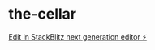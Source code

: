 # the-cellar

[Edit in StackBlitz next generation editor ⚡️](https://stackblitz.com/~/github.com/tflynn3/the-cellar)